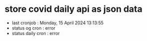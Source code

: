 # store covid daily api as json data

- last cronjob : Monday, 15 April 2024 13:13:55
- status og cron : error
- status daily cron : error
      
      